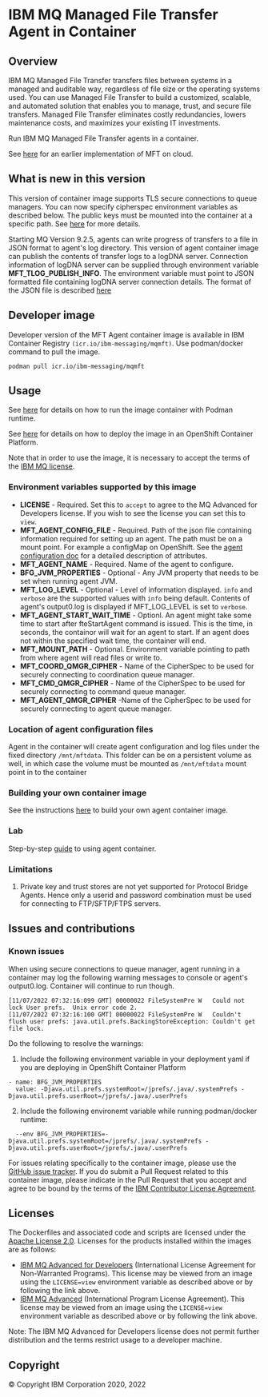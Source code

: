 # IBM MQ Managed File Transfer Agent in Container

## Overview
IBM MQ Managed File Transfer transfers files between systems in a managed and auditable way, regardless of file size or the operating systems used. You can use Managed File Transfer to build a customized, scalable, and automated solution that enables you to manage, trust, and secure file transfers. Managed File Transfer eliminates costly redundancies, lowers maintenance costs, and maximizes your existing IT investments.

Run IBM MQ Managed File Transfer agents in a container.

See [here](archive/README.md) for an earlier implementation of MFT on cloud.

## What is new in this version
This version of container image supports TLS secure connections to queue managers. You can now specify cipherspec environment variables as described below. The public keys must be mounted into the container at a specific path. See [here](docs/tls.md) for more details.

Starting MQ Version 9.2.5, agents can write progress of transfers to a file in JSON format to agent's log directory. This version of agent container image can publish the contents of transfer logs to a logDNA server. Connection information of logDNA server can be supplied through environment variable **MFT_TLOG_PUBLISH_INFO**. The environment variable must point to JSON formatted file containing logDNA server connection details. The format of the JSON file is described [here](docs/tlogpublsh.md)

## Developer image
Developer version of the MFT Agent container image is available in IBM Container Registry `(icr.io/ibm-messaging/mqmft)`. Use podman/docker command to pull the image.

`podman pull icr.io/ibm-messaging/mqmft`


## Usage

See [here](docs/usage-podman.md) for details on how to run the image container with Podman runtime. 

See [here](docs/usage-ocp.md) for details on how to deploy the image in an OpenShift Container Platform.


Note that in order to use the image, it is necessary to accept the terms of the [IBM MQ license](#license).

### Environment variables supported by this image

- **LICENSE** - Required. Set this to `accept` to agree to the MQ Advanced for Developers license. If you wish to see the license you can set this to `view`.
- **MFT_AGENT_CONFIG_FILE** - Required. Path of the json file containing information required for setting up an agent. The path must be on a mount point. For example a configMap on OpenShift. See the [agent configuration doc](docs/agentconfig.md) for a detailed description of attributes.
- **MFT_AGENT_NAME** - Required. Name of the agent to configure. 
- **BFG_JVM_PROPERTIES** - Optional - Any JVM property that needs to be set when running agent JVM.
- **MFT_LOG_LEVEL** - Optional - Level of information displayed. `info` and `verbose` are the supported values with `info` being default. Contents of agent's output0.log is displayed if MFT_LOG_LEVEL is set to `verbose`.
- **MFT_AGENT_START_WAIT_TIME** - Optionl. An agent might take some time to start after fteStartAgent command is issued. This is the time, in seconds, the containor will wait for an agent to start. If an agent does not within the specified wait time, the container will end.
- **MFT_MOUNT_PATH** - Optional. Environment variable pointing to path from where agent will read files or write to.
- **MFT_COORD_QMGR_CIPHER** - Name of the CipherSpec to be used for securely connecting to coordination queue manager. 
- **MFT_CMD_QMGR_CIPHER** - Name of the CipherSpec to be used for securely connecting to command queue manager. 
- **MFT_AGENT_QMGR_CIPHER** -Name of the CipherSpec to be used for securely connecting to agent queue manager. 

### Location of agent configuration files

Agent in the container will create agent configuration and log files under the fixed directory `/mnt/mftdata`. This folder can be on a persistent volume as well, in which case the volume must be mounted as `/mnt/mftdata` mount point in to the container

### Building your own container image
See the instructions [here](docs/build.md) to build your own agent container image.

### Lab 
Step-by-step [guide](lab/README.md) to using agent container.

### Limitations
1) Private key and trust stores are not yet supported for Protocol Bridge Agents. Hence only a userid and password combination must be used for connecting to FTP/SFTP/FTPS servers.

## Issues and contributions
### Known issues

When using secure connections to queue manager, agent running in a container may log the following warning messages to console or agent's output0.log. Container will continue to run though.
```
[11/07/2022 07:32:16:099 GMT] 00000022 FileSystemPre W   Could not lock User prefs.  Unix error code 2.
[11/07/2022 07:32:16:100 GMT] 00000022 FileSystemPre W   Couldn't flush user prefs: java.util.prefs.BackingStoreException: Couldn't get file lock.

```

Do the following to resolve the warnings:
1) Include the following environment variable in your deployment yaml if you are deploying in OpenShift Container Platform
 ```
 - name: BFG_JVM_PROPERTIES
   value: -Djava.util.prefs.systemRoot=/jprefs/.java/.systemPrefs -Djava.util.prefs.userRoot=/jprefs/.java/.userPrefs

```
2) Include the following environemt variable while running podman/docker runtime:
```   
  --env BFG_JVM_PROPERTIES=-Djava.util.prefs.systemRoot=/jprefs/.java/.systemPrefs -Djava.util.prefs.userRoot=/jprefs/.java/.userPrefs
```
   

For issues relating specifically to the container image, please use the [GitHub issue tracker](https://github.com/ibm-messaging/mft-cloud/issues). If you do submit a Pull Request related to this container image, please indicate in the Pull Request that you accept and agree to be bound by the terms of the [IBM Contributor License Agreement](CLA.md).

## Licenses

The Dockerfiles and associated code and scripts are licensed under the [Apache License 2.0](http://www.apache.org/licenses/LICENSE-2.0.html).
Licenses for the products installed within the images are as follows:

- [IBM MQ Advanced for Developers](http://www14.software.ibm.com/cgi-bin/weblap/lap.pl?la_formnum=Z125-3301-14&li_formnum=L-APIG-BMKG5H) (International License Agreement for Non-Warranted Programs). This license may be viewed from an image using the `LICENSE=view` environment variable as described above or by following the link above.
- [IBM MQ Advanced](http://www14.software.ibm.com/cgi-bin/weblap/lap.pl?la_formnum=Z125-3301-14&li_formnum=L-APIG-BMJJBM) (International Program License Agreement). This license may be viewed from an image using the `LICENSE=view` environment variable as described above or by following the link above.

Note: The IBM MQ Advanced for Developers license does not permit further distribution and the terms restrict usage to a developer machine.

## Copyright

© Copyright IBM Corporation 2020, 2022
